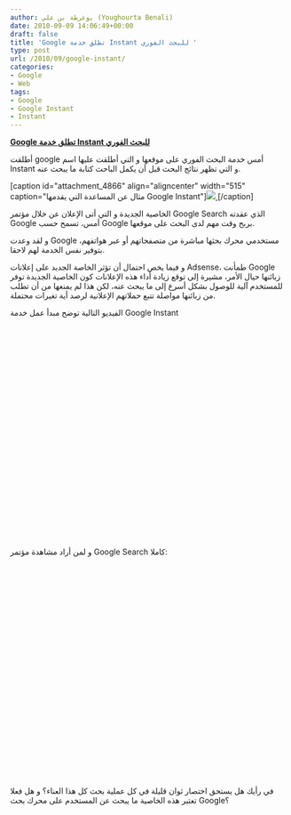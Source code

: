 ```yaml
---
author: يوغرطة بن علي (Youghourta Benali)
date: 2010-09-09 14:06:49+00:00
draft: false
title: 'Google تطلق خدمة Instant للبحث الفوري '
type: post
url: /2010/09/google-instant/
categories:
- Google
- Web
tags:
- Google
- Google Instant
- Instant
---
```


**[Google تطلق خدمة Instant للبحث الفوري](http://www.it-scoop.com/2010/09/google-instant/)**


أطلقت google أمس خدمة البحث الفوري على موقعها و التي أطلقت عليها اسم Instant و التي تظهر نتائج البحث قبل أن يكمل الباحث كتابة ما يبحث عنه.

[caption id="attachment_4866" align="aligncenter" width="515" caption="مثال عن المساعدة التي يقدمها Google Instant"][![](http://www.it-scoop.com/wp-content/uploads/2010/09/GoogleInstantAnswer1.jpg)
](http://www.it-scoop.com/2010/09/google-instant/)[/caption]

الخاصية الجديدة و التي أتى الإعلان عن خلال مؤتمر Google Search الذي عقدته Google أمس، تسمح حسب Google بربح وقت مهم لدى البحث على موقعها.

و لقد وعدت Google مستخدمي محرك بحثها مباشرة من متصفحاتهم أو عبر هواتفهم، بتوفير نفس الخدمة لهم لاحقا.

و فيما يخص احتمال أن تؤثر الخاصة الجديد على إعلانات Adsense، طمأنت Google زبائنها حيال الأمر، مشيرة إلى توقع زيادة أداء هذه الإعلانات كون الخاصية الجديدة توفر للمستخدم آلية للوصول بشكل أسرع إلى ما يبحث عنه، لكن هذا لم يمنعها من أن تطلب من زبائنها مواصلة تتبع حملاتهم الإعلانية لرصد أية تغيرات محتملة.

الفيديو التالية توضح مبدأ عمل خدمة Google Instant

<!-- more -->


<object classid="clsid:d27cdb6e-ae6d-11cf-96b8-444553540000" width="640" codebase="http://download.macromedia.com/pub/shockwave/cabs/flash/swflash.cab#version=6,0,40,0" height="385"><embed src="http://www.youtube.com/v/ElubRNRIUg4?fs=1&hl=fr_FR" allowscriptaccess="always" height="385" width="640" allowfullscreen="true" type="application/x-shockwave-flash"> </embed></object>

و لمن أراد مشاهدة مؤتمر Google Search كاملا:



<object classid="clsid:d27cdb6e-ae6d-11cf-96b8-444553540000" width="640" codebase="http://download.macromedia.com/pub/shockwave/cabs/flash/swflash.cab#version=6,0,40,0" height="385"><embed src="http://www.youtube.com/v/i0eMHRxlJ2c?fs=1&hl=fr_FR" allowscriptaccess="always" height="385" width="640" allowfullscreen="true" type="application/x-shockwave-flash"></embed></object>






في رأيك هل يستحق اختصار ثوان قليلة في كل عملية بحث كل هذا العناء؟ و هل فعلا تعتبر هذه الخاصية ما يبحث عن المستخدم على محرك بحث Google؟
